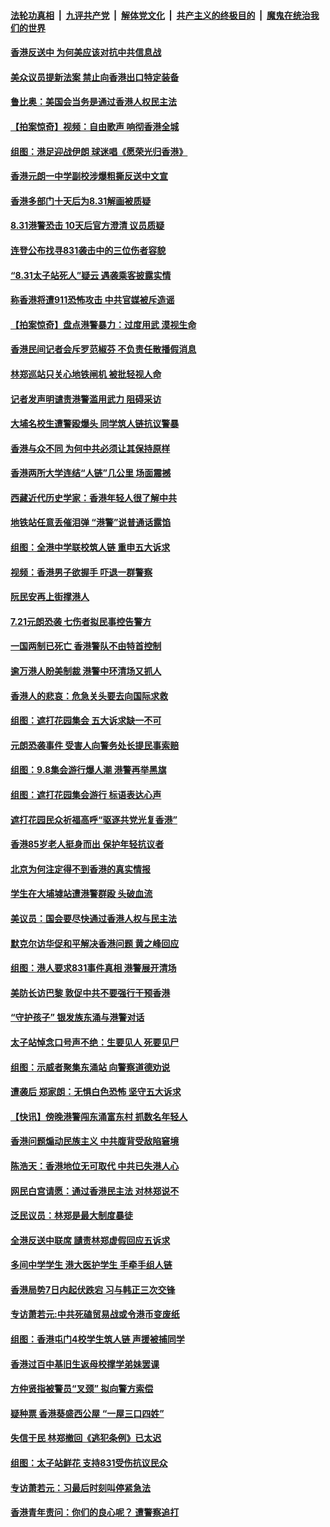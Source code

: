 ####  [法轮功真相](../../../../basic/blob/master/README.md?t=09111513) &nbsp;|&nbsp; [九评共产党](../../../../9ping.md/blob/master/README.md?t=09111513) &nbsp;|&nbsp; [解体党文化](../../../../jtdwh.md/blob/master/README.md?t=09111513)  &nbsp;|&nbsp; [共产主义的终极目的](../../../../gczydzjmd.md/blob/master/README.md?t=09111513) &nbsp;|&nbsp; [魔鬼在统治我们的世界](../../../../mgztzwmdsj.md/blob/master/README.md?t=09111513) 

#### [香港反送中 为何美应该对抗中共信息战](../pages/nsc415/n11514006.md?t=09111513) 

#### [美众议员提新法案 禁止向香港出口特定装备](../pages/nsc415/n11513657.md?t=09111513) 

#### [鲁比奥：美国会当务是通过香港人权民主法](../pages/nsc415/n11513369.md?t=09111513) 

#### [【拍案惊奇】视频：自由歌声 响彻香港全城](../pages/nsc415/n11513112.md?t=09111513) 

#### [组图：港足迎战伊朗 球迷唱《愿荣光归香港》](../pages/nsc415/n11512398.md?t=09111513) 

#### [香港元朗一中学副校涉爆粗撕反送中文宣](../pages/nsc415/n11512955.md?t=09111513) 

#### [香港多部门十天后为8.31解画被质疑](../pages/nsc415/n11512940.md?t=09111513) 

#### [8.31港警恐击 10天后官方澄清 议员质疑](../pages/nsc415/n11512198.md?t=09111513) 

#### [连登公布找寻831袭击中的三位伤者容貌](../pages/nsc415/n11512313.md?t=09111513) 

#### [“8.31太子站死人”疑云 遇袭乘客披露实情](../pages/nsc415/n11512293.md?t=09111513) 

#### [称香港将遭911恐怖攻击 中共官媒被斥造谣](../pages/nsc415/n11511402.md?t=09111513) 

#### [【拍案惊奇】盘点港警暴力：过度用武 漠视生命](../pages/nsc415/n11510855.md?t=09111513) 

#### [香港民间记者会斥罗范椒芬 不负责任散播假消息](../pages/nsc415/n11510728.md?t=09111513) 

#### [林郑巡站只关心地铁闸机 被批轻视人命](../pages/nsc415/n11510718.md?t=09111513) 

#### [记者发声明谴责港警滥用武力 阻碍采访](../pages/nsc415/n11510699.md?t=09111513) 

#### [大埔名校生遭警殴爆头 同学筑人链抗议警暴](../pages/nsc415/n11510685.md?t=09111513) 

#### [香港与众不同 为何中共必须让其保持原样](../pages/nsc415/n11510148.md?t=09111513) 

#### [香港两所大学连结“人链”几公里 场面震撼](../pages/nsc415/n11509712.md?t=09111513) 

#### [西藏近代历史学家：香港年轻人很了解中共](../pages/nsc415/n11509668.md?t=09111513) 

#### [地铁站任意丢催泪弹 “港警”说普通话露馅](../pages/nsc415/n11509246.md?t=09111513) 

#### [组图：全港中学联校筑人链 重申五大诉求](../pages/nsc415/n11505748.md?t=09111513) 

#### [视频：香港男子欲握手 吓退一群警察](../pages/nsc415/n11508442.md?t=09111513) 

#### [阮民安再上街撑港人](../pages/nsc415/n11508143.md?t=09111513) 

#### [7.21元朗恐袭 七伤者拟民事控告警方](../pages/nsc415/n11508137.md?t=09111513) 

#### [一国两制已死亡 香港警队不由特首控制](../pages/nsc415/n11507910.md?t=09111513) 

#### [逾万港人盼美制裁 港警中环清场又抓人](../pages/nsc415/n11508033.md?t=09111513) 

#### [香港人的悲哀：危急关头要去向国际求救](../pages/nsc415/n11507770.md?t=09111513) 

#### [组图：遮打花园集会 五大诉求缺一不可](../pages/nsc415/n11506529.md?t=09111513) 

#### [元朗恐袭事件 受害人向警务处长提民事索赔](../pages/nsc415/n11507483.md?t=09111513) 

#### [组图：9.8集会游行爆人潮 港警再举黑旗](../pages/nsc415/n11506530.md?t=09111513) 

#### [组图：遮打花园集会游行 标语表达心声](../pages/nsc415/n11506531.md?t=09111513) 

#### [遮打花园民众祈福高呼“驱逐共党光复香港”](../pages/nsc415/n11507053.md?t=09111513) 

#### [香港85岁老人挺身而出 保护年轻抗议者](../pages/nsc415/n11506931.md?t=09111513) 

#### [北京为何注定得不到香港的真实情报](../pages/nsc415/n11506218.md?t=09111513) 

#### [学生在大埔墟站遭港警群殴 头破血流](../pages/nsc415/n11506301.md?t=09111513) 

#### [美议员：国会要尽快通过香港人权与民主法](../pages/nsc415/n11505799.md?t=09111513) 

#### [默克尔访华促和平解决香港问题 黄之峰回应](../pages/nsc415/n11505896.md?t=09111513) 

#### [组图：港人要求831事件真相 港警展开清场](../pages/nsc415/n11505569.md?t=09111513) 

#### [美防长访巴黎 敦促中共不要强行干预香港](../pages/nsc415/n11505584.md?t=09111513) 

#### [“守护孩子” 银发族东涌与港警对话](../pages/nsc415/n11505728.md?t=09111513) 

#### [太子站悼念口号声不绝：生要见人 死要见尸](../pages/nsc415/n11505646.md?t=09111513) 

#### [组图：示威者聚集东涌站 向警察道德劝说](../pages/nsc415/n11505568.md?t=09111513) 

#### [遭袭后 郑家朗：无惧白色恐怖 坚守五大诉求](../pages/nsc415/n11505607.md?t=09111513) 

#### [【快讯】傍晚港警闯东涌富东村 抓数名年轻人](../pages/nsc415/n11505596.md?t=09111513) 

#### [香港问题煽动民族主义 中共腹背受敌陷窘境](../pages/nsc415/n11504392.md?t=09111513) 

#### [陈浩天：香港地位无可取代 中共已失港人心](../pages/nsc415/n11503652.md?t=09111513) 

#### [网民白宫请愿：通过香港民主法 对林郑说不](../pages/nsc415/n11502953.md?t=09111513) 

#### [泛民议员：林郑是最大制度暴徒](../pages/nsc415/n11503210.md?t=09111513) 

#### [全港反送中联席 讉责林郑虚假回应五诉求](../pages/nsc415/n11502752.md?t=09111513) 

#### [多间中学学生 港大医护学生 手牵手组人链](../pages/nsc415/n11502658.md?t=09111513) 

#### [香港局势7日内起伏跌宕 习与韩正三次交锋](../pages/nsc415/n11501903.md?t=09111513) 

#### [专访萧若元:中共死磕贸易战或令港币变废纸](../pages/nsc415/n11500371.md?t=09111513) 

#### [组图：香港屯门4校学生筑人链 声援被捕同学](../pages/nsc415/n11500651.md?t=09111513) 

#### [香港过百中基旧生返母校撑学弟妹罢课](../pages/nsc415/n11500065.md?t=09111513) 

#### [方仲贤指被警员“叉颈” 拟向警方索偿](../pages/nsc415/n11500054.md?t=09111513) 

#### [疑种票 香港葵盛西公屋 “一屋三口四姓”](../pages/nsc415/n11500056.md?t=09111513) 

#### [失信于民 林郑撤回《逃犯条例》已太迟](../pages/nsc415/n11499587.md?t=09111513) 

#### [组图：太子站鲜花 支持831受伤抗议民众](../pages/nsc415/n11499181.md?t=09111513) 

#### [专访萧若元：习最后时刻叫停紧急法](../pages/nsc415/n11498194.md?t=09111513) 

#### [香港青年责问：你们的良心呢？ 遭警察追打](../pages/nsc415/n11498343.md?t=09111513) 

